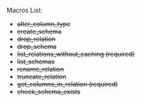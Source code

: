 Macros List:
* ~~alter_column_type~~
* ~~create_schema~~
* ~~drop_relation~~
* ~~drop_schema~~
* ~~list_relations_without_caching (required)~~ 
* ~~list_schemas~~
* ~~rename_relation~~
* ~~truncate_relation~~
* ~~get_columns_in_relation (required)~~
* ~~check_schema_exists~~